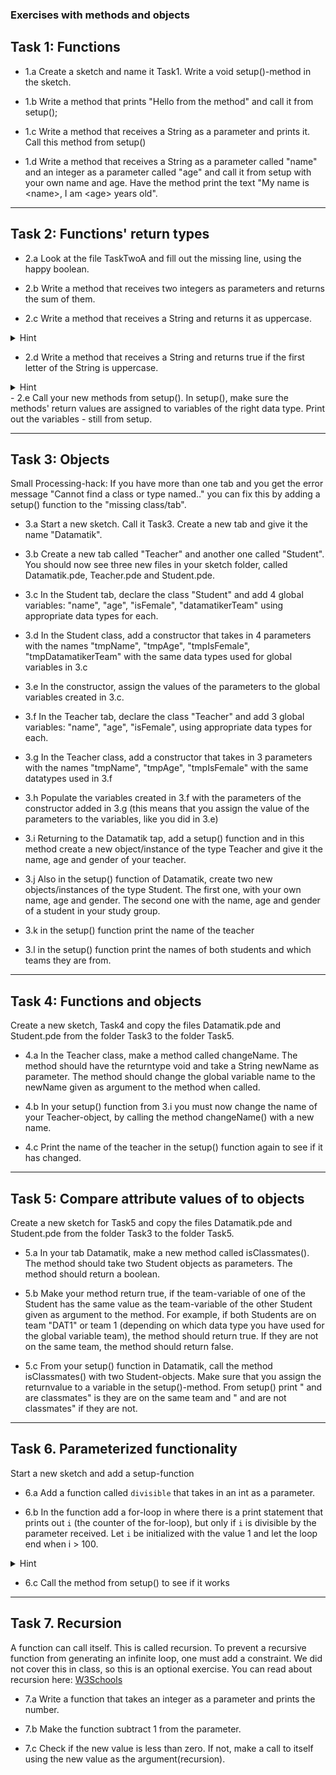 ### Exercises with methods and objects 

## Task 1: Functions

 - 1.a Create a sketch and name it Task1. Write a void setup()-method in the sketch.

 - 1.b Write a method that prints "Hello from the method" and call it from setup();

 - 1.c Write a method that receives a String as a parameter and prints it. 
    Call this method from setup()

 - 1.d Write a method that receives a String as a parameter called "name" and an integer as a parameter called "age" and call it from setup with your own name and age. Have the method print the text "My name is \<name\>, I am \<age\> years old".


---

## Task 2: Functions' return types

- 2.a Look at the file TaskTwoA and fill out the missing line, using the happy boolean. 

- 2.b Write a method that receives two integers as parameters and returns the sum of them.

- 2.c Write a method that receives a String and returns it as uppercase. 
<details>
  <summary>Hint</summary>
  <p>Use the String-method ".toUpperCase()" on your String. Notice that toUpperCase() has a String as returntype </p>
</details>

- 2.d Write a method that receives a String and returns true if the first letter of the String is uppercase. 
<details>
  <summary>Hint</summary>
  <p>Use the String-method ".charAt(0)" and "Character.isUpperCase('a');" </p>
</details>
- 2.e Call your new methods from setup(). In setup(), make sure the methods' return values are assigned to variables of the right data type. Print out the variables - still from setup.


---

## Task 3: Objects
Small Processing-hack: If you have more than one tab and you get the error message "Cannot find a class or type named.." you can fix this by adding a setup() function to the "missing class/tab".


- 3.a Start a new sketch. Call it Task3. Create a new tab and give it the name "Datamatik".

- 3.b Create a new tab called "Teacher" and another one called "Student". You should now see three new files in your sketch folder, called Datamatik.pde, Teacher.pde and Student.pde.

- 3.c In the Student tab, declare the class "Student" and add 4 global variables: "name", "age", "isFemale", "datamatikerTeam" using appropriate data types for each.

- 3.d In the Student class, add a constructor that takes in 4 parameters with the names "tmpName", "tmpAge", "tmpIsFemale", "tmpDatamatikerTeam" with the same data types used for global variables in 3.c

- 3.e In the constructor, assign the values of the parameters to the global variables created in 3.c. 

- 3.f In the Teacher tab, declare the class "Teacher" and add 3 global variables: "name", "age", "isFemale", using appropriate data types for each.

- 3.g In the Teacher class, add a constructor that takes in 3 parameters with the names "tmpName", "tmpAge", "tmpIsFemale" with the same datatypes used in 3.f

- 3.h Populate the variables created in 3.f with the parameters of the constructor added in 3.g (this means that you assign the value of the parameters to the variables, like you did in 3.e)

- 3.i Returning to the Datamatik tap, add a setup() function and in this method create a new object/instance of the type Teacher and give it the name, age and gender of your teacher. 

- 3.j Also in the setup() function of Datamatik, create two new objects/instances of the type Student. The first one, with your own name, age and gender. The second one with the name, age and gender of a student in your study group. 

- 3.k in the setup() function print the name of the teacher

- 3.l in the setup() function print the names of both students and which teams they are from. 


---

## Task 4: Functions and objects
Create a new sketch, Task4 and copy the files Datamatik.pde and Student.pde from the folder Task3 to the folder Task5.

- 4.a In the Teacher class, make a method called changeName. The method should have the returntype void and take a String newName as parameter. The method should change the global variable name to the newName given as argument to the method when called. 
 
- 4.b In your setup() function from 3.i you must now change the name of your Teacher-object, by calling the method changeName() with a new name.

- 4.c Print the name of the teacher in the setup() function again to see if it has changed. 


---

## Task 5:  Compare attribute values of to objects
Create a new sketch for Task5 and copy the files Datamatik.pde and Student.pde from the folder Task3 to the folder Task5.

- 5.a In your tab Datamatik, make a new method called isClassmates(). The method should take two Student objects as parameters. The method  should return a boolean. 

- 5.b Make your method return true, if the team-variable of one of the Student has the same value as the team-variable of the other Student given as argument to the method. For example, if both Students are on team "DAT1" or team 1 (depending on which data type you have used for the global variable team), the method should return true. If they are not on the same team, the method should return false.

- 5.c From your setup() function in Datamatik, call the method isClassmates() with two Student-objects. Make sure that you assign the returnvalue to a variable in the setup()-method. From setup() print "<Student-name> and <Student-name> are classmates" is they are on the same team and "<Student-name> and <Student-name> are not classmates" if they are not. 

---

## Task 6. Parameterized functionality
 Start a new sketch and add a setup-function
 
- 6.a Add a function called <code>divisible</code> that takes in an int as a parameter.

- 6.b In the function add a for-loop in where there is a print statement that prints out <code>i</code> (the counter of the for-loop), but only if <code>i</code> is divisible by the parameter received. Let <code>i</code> be initialized with the value 1 and let the loop end when i > 100. 

<details>
  <summary>Hint</summary>
  <p>you need to use the % operator</p>
</details>

- 6.c Call the method from setup() to see if it works


---

## Task 7. Recursion
A function can call itself. This is called recursion. To prevent a recursive function from generating an infinite loop, one must add a constraint.
We did not cover this in class, so this is an optional exercise. You can read about recursion here: [W3Schools](https://www.w3schools.com/java/java_recursion.asp)

- 7.a Write a function that takes an integer as a parameter and prints the number. 

- 7.b Make the function subtract 1 from the parameter.

- 7.c Check if the new value is less than zero. If not, make a call to itself using the new value as the argument(recursion). 



